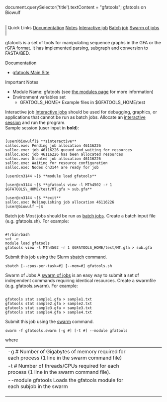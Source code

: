 

document.querySelector('title').textContent = "gfatools";
gfatools on Biowulf


|  |
| --- |
| 
Quick Links
[Documentation](#doc)
[Notes](#notes)
[Interactive job](#int) 
[Batch job](#sbatch) 
[Swarm of jobs](#swarm) 
 |



 gfatools is a set of tools for manipulating sequence graphs in the GFA or the [rGFA format](https://github.com/lh3/gfatools/blob/master/doc/rGFA.md).
 It has implemented parsing, subgraph and conversion to FASTA/BED.




Documentation
* [gfatools Main Site](https://github.com/lh3/gfatools)


Important Notes
* Module Name: gfatools (see [the modules page](/apps/modules.html) for more information)
* Environment variables set 
	+ GFATOOLS\_HOME* Example files in $GFATOOLS\_HOME/test



Interactive job
[Interactive jobs](/docs/userguide.html#int) should be used for debugging, graphics, or applications that cannot be run as batch jobs.
Allocate an [interactive session](/docs/userguide.html#int) and run the program.   
Sample session (user input in **bold**):



```

[user@biowulf]$ **sinteractive**
salloc.exe: Pending job allocation 46116226
salloc.exe: job 46116226 queued and waiting for resources
salloc.exe: job 46116226 has been allocated resources
salloc.exe: Granted job allocation 46116226
salloc.exe: Waiting for resource configuration
salloc.exe: Nodes cn3144 are ready for job

[user@cn3144 ~]$ **module load gfatools**

[user@cn3144 ~]$ **gfatools view -l MTh4502 -r 1 $GFATOOLS\_HOME/test/MT.gfa > sub.gfa**

[user@cn3144 ~]$ **exit**
salloc.exe: Relinquishing job allocation 46116226
[user@biowulf ~]$

```


Batch job
Most jobs should be run as [batch jobs](/docs/userguide.html#submit).
Create a batch input file (e.g. gfatools.sh). For example:



```

#!/bin/bash
set -e
module load gfatools
gfatools view -l MTh4502 -r 1 $GFATOOLS_HOME/test/MT.gfa > sub.gfa

```

Submit this job using the Slurm [sbatch](/docs/userguide.html) command.



```
sbatch [--cpus-per-task=#] [--mem=#] gfatools.sh
```

Swarm of Jobs 
A [swarm of jobs](/apps/swarm.html) is an easy way to submit a set of independent commands requiring identical resources.
Create a swarmfile (e.g. gfatools.swarm). For example:



```

gfatools stat sample1.gfa > sample1.txt
gfatools stat sample2.gfa > sample2.txt
gfatools stat sample3.gfa > sample3.txt
gfatools stat sample4.gfa > sample4.txt

```

Submit this job using the [swarm](/apps/swarm.html) command.



```
swarm -f gfatools.swarm [-g #] [-t #] --module gfatools
```

where


|  |  |  |  |  |  |
| --- | --- | --- | --- | --- | --- |
| -g *#*  Number of Gigabytes of memory required for each process (1 line in the swarm command file)
 | -t *#* Number of threads/CPUs required for each process (1 line in the swarm command file).
 | --module gfatools Loads the gfatools module for each subjob in the swarm 
 | |
 | |
 | |








